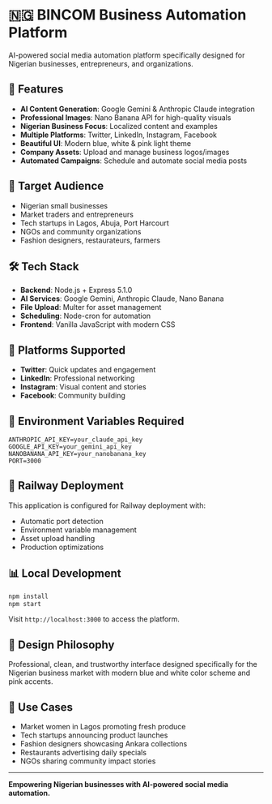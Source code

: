 # 🇳🇬 BINCOM Business Automation Platform

AI-powered social media automation platform specifically designed for Nigerian businesses, entrepreneurs, and organizations.

## 🚀 Features

- **AI Content Generation**: Google Gemini & Anthropic Claude integration
- **Professional Images**: Nano Banana API for high-quality visuals
- **Nigerian Business Focus**: Localized content and examples
- **Multiple Platforms**: Twitter, LinkedIn, Instagram, Facebook
- **Beautiful UI**: Modern blue, white & pink light theme
- **Company Assets**: Upload and manage business logos/images
- **Automated Campaigns**: Schedule and automate social media posts

## 🎯 Target Audience

- Nigerian small businesses
- Market traders and entrepreneurs
- Tech startups in Lagos, Abuja, Port Harcourt
- NGOs and community organizations
- Fashion designers, restaurateurs, farmers

## 🛠️ Tech Stack

- **Backend**: Node.js + Express 5.1.0
- **AI Services**: Google Gemini, Anthropic Claude, Nano Banana
- **File Upload**: Multer for asset management
- **Scheduling**: Node-cron for automation
- **Frontend**: Vanilla JavaScript with modern CSS

## 📱 Platforms Supported

- **Twitter**: Quick updates and engagement
- **LinkedIn**: Professional networking
- **Instagram**: Visual content and stories
- **Facebook**: Community building

## 🔧 Environment Variables Required

```env
ANTHROPIC_API_KEY=your_claude_api_key
GOOGLE_API_KEY=your_gemini_api_key
NANOBANANA_API_KEY=your_nanobanana_key
PORT=3000
```

## 🚀 Railway Deployment

This application is configured for Railway deployment with:
- Automatic port detection
- Environment variable management
- Asset upload handling
- Production optimizations

## 📊 Local Development

```bash
npm install
npm start
```

Visit `http://localhost:3000` to access the platform.

## 🎨 Design Philosophy

Professional, clean, and trustworthy interface designed specifically for the Nigerian business market with modern blue and white color scheme and pink accents.

## 💼 Use Cases

- Market women in Lagos promoting fresh produce
- Tech startups announcing product launches
- Fashion designers showcasing Ankara collections
- Restaurants advertising daily specials
- NGOs sharing community impact stories

---

**Empowering Nigerian businesses with AI-powered social media automation.**